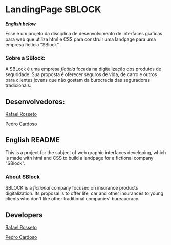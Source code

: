 # LandingPage SBLOCK


[**_English below_**](https://github.com/Rossetow/LandingPage/blob/main/README.md#english-readme)


Esse é um projeto da disciplina de desenvolvimento de interfaces gráficas para web que utiliza html e CSS para construir uma landpage para uma empresa fictícia "SBlock".


### Sobre a SBlock: 
A SBLock é uma empresa _fictícia_ focada na digitalização dos produtos de seguridade. Sua proposta é oferecer seguros de vida, de carro e outros para clientes jovens que não gostam da burocracia das seguradoras tradicionais.


## Desenvolvedores:


[Rafael Rosseto](https://github.com/rossetow)

[Pedro Cardoso](https://github.com/PedroCardosoFaleiro)


## English README

This is a project for the subject of web graphic interfaces developing, which is made with html and CSS to build a landpage for a fictional company "SBlock".


### About SBlock
SBLOCK is a _fictional_ company focused on insurance products digitalization. Its proposal is to offer life, car and other insurances to young clients who don't like other traditional companies' bureaucracy.


## Developers


[Rafael Rosseto](https://github.com/rossetow)

[Pedro Cardoso](https://github.com/PedroCardosoFaleiro)
